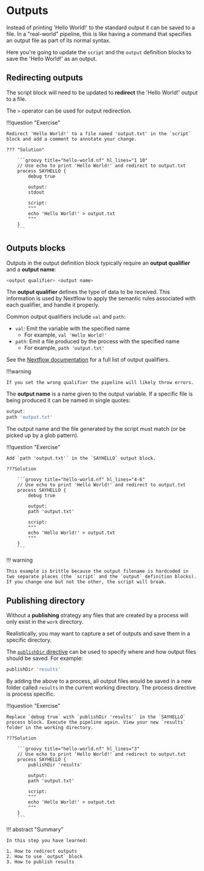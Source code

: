 # Outputs

Instead of printing 'Hello World!' to the standard output it can be saved to a file. In a "real-world" pipeline, this is like having a command that specifies an output file as part of its normal syntax.

Here you're going to update the `script` and the `output` definition blocks to save the 'Hello World!' as an output.

## Redirecting outputs

The script block will need to be updated to **redirect** the 'Hello World!' output to a file.

The `>` operator can be used for output redirection.

!!!question "Exercise"

    Redirect 'Hello World!' to a file named 'output.txt' in the `script` block and add a comment to annotate your change.

    ??? "Solution"

        ```groovy title="hello-world.nf" hl_lines="1 10"
        // Use echo to print 'Hello World!' and redirect to output.txt
        process SAYHELLO {
            debug true

            output:
            stdout

            script:
            """
            echo 'Hello World!' > output.txt
            """
        }
        ```

## Outputs blocks

Outputs in the output definition block typically require an **output qualifier** and a **output name**:

```groovy
<output qualifier> <output name>
```

The **output qualifier** defines the type of data to be received. This information is used by Nextflow to apply the semantic rules associated with each qualifier, and handle it properly.

Common output qualifiers include `val` and `path`:

- `val`: Emit the variable with the specified name
    - For example, `val 'Hello World!'`
- `path`: Emit a file produced by the process with the specified name
    - For example, `path 'output.txt'`

See the [Nextflow documentation](https://www.nextflow.io/docs/latest/process.html#outputs) for a full list of output qualifiers.

!!!warning

    If you set the wrong qualifier the pipeline will likely throw errors.

The **output name** is a name given to the output variable. If a specific file is being produced it can be named in single quotes:

```groovy title="hello-world.nf"
output:
path 'output.txt'
```

The output name and the file generated by the script must match (or be picked up by a glob pattern).

!!!question "Exercise"

    Add `path 'output.txt'` in the `SAYHELLO` output block.

    ???Solution

        ```groovy title="hello-world.nf" hl_lines="4-6"
        // Use echo to print 'Hello World!' and redirect to output.txt
        process SAYHELLO {
            debug true

            output:
            path 'output.txt'

            script:
            """
            echo 'Hello World!' > output.txt
            """
        }
        ```

!!! warning

    This example is brittle because the output filename is hardcoded in two separate places (the `script` and the `output` definition blocks). If you change one but not the other, the script will break.

## Publishing directory

Without a **publishing** strategy any files that are created by a process will only exist in the `work` directory.

Realistically, you may want to capture a set of outputs and save them in a specific directory.

The [`publishDir` directive](https://www.nextflow.io/docs/latest/process.html#publishdir) can be used to specify where and how output files should be saved. For example:

```groovy
publishDir 'results'
```

By adding the above to a process, all output files would be saved in a new folder called `results` in the current working directory. The process directive is process specific.

!!!question "Exercise"

    Replace `debug true` with `publishDir 'results'` in the `SAYHELLO` process block. Execute the pipeline again. View your new `results` folder in the working directory.

    ???Solution

        ```groovy title="hello-world.nf" hl_lines="3"
        // Use echo to print 'Hello World!' and redirect to output.txt
        process SAYHELLO {
            publishDir 'results'

            output:
            path 'output.txt'

            script:
            """
            echo 'Hello World!' > output.txt
            """
        }
        ```

!!! abstract "Summary"

    In this step you have learned:

    1. How to redirect outputs
    2. How to use `output` block
    3. How to publish results
